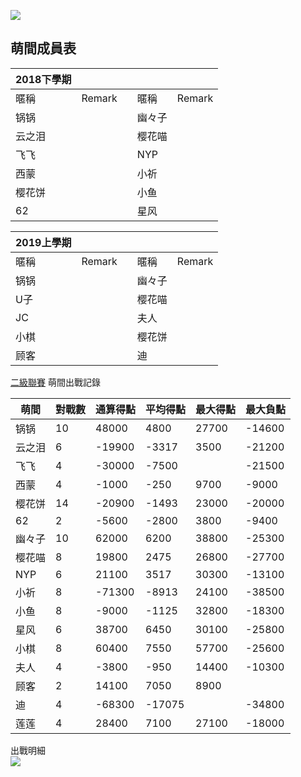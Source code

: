 ![](https://www.z4a.net/images/2018/08/01/u.png)  

## 萌間成員表

|2018下學期|||||
-|-|-|-|-
暱稱|Remark||暱稱|Remark
锅锅|||幽々子|
云之泪|||樱花喵|
飞飞|||NYP|
西蒙|||小祈|
樱花饼|||小鱼|
62|||星风|

|2019上學期|||||
-|-|-|-|-
暱稱|Remark||暱稱|Remark
锅锅|||幽々子|
U子|||樱花喵|
JC|||夫人|
小棋|||樱花饼|
顾客|||迪|

[二級聯賽](https://mahjong.pub/?cid=40) 萌間出戰記錄

萌間|對戰數|通算得點|平均得點|最大得點|最大負點
-|-|-|-|-|-
锅锅|10|48000|4800|27700|-14600
云之泪|6|-19900|-3317|3500|-21200
飞飞|4|-30000|-7500||-21500
西蒙|4|-1000|-250|9700|-9000
樱花饼|14|-20900|-1493|23000|-20000
62|2|-5600|-2800|3800|-9400
幽々子|10|62000|6200|38800|-25300
樱花喵|8|19800|2475|26800|-27700
NYP|6|21100|3517|30300|-13100
小祈|8|-71300|-8913|24100|-38500
小鱼|8|-9000|-1125|32800|-18300
星风|6|38700|6450|30100|-25800
小棋|8|60400|7550|57700|-25600
夫人|4|-3800|-950|14400|-10300
顾客|2|14100|7050|8900|
迪|4|-68300|-17075||-34800
莲莲|4|28400|7100|27100|-18000

出戰明細  
![](https://www.z4a.net/images/2019/04/14/image.png)
